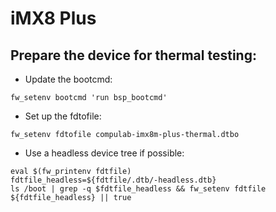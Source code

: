# iMX8 Plus

## Prepare the device for thermal testing:

* Update the bootcmd:
```
fw_setenv bootcmd 'run bsp_bootcmd'
```

* Set up the fdtofile:
```
fw_setenv fdtofile compulab-imx8m-plus-thermal.dtbo
```

* Use a headless device tree if possible:
```
eval $(fw_printenv fdtfile)
fdtfile_headless=${fdtfile/.dtb/-headless.dtb}
ls /boot | grep -q $fdtfile_headless && fw_setenv fdtfile ${fdtfile_headless} || true
```
